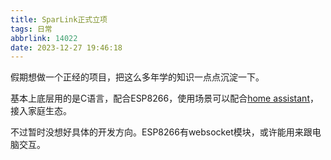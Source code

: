 ```yaml
---
title: SparLink正式立项
tags: 日常
abbrlink: 14022
date: 2023-12-27 19:46:18
---
```


假期想做一个正经的项目，把这么多年学的知识一点点沉淀一下。

基本上底层用的是C语言，配合ESP8266，使用场景可以配合[home assistant](https://www.home-assistant.io/)，接入家庭生态。

不过暂时没想好具体的开发方向。ESP8266有websocket模块，或许能用来跟电脑交互。
